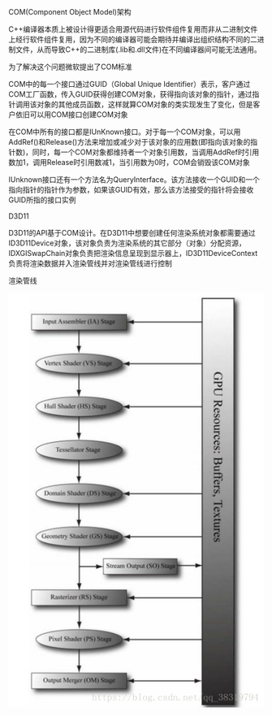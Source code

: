 COM(Component Object Model)架构

C++编译器本质上被设计得更适合用源代码进行软件组件复用而非从二进制文件上经行软件组件复用，因为不同的编译器可能会期待并编译出组织结构不同的二进制文件，从而导致C++的二进制库(.lib和.dll文件)在不同编译器间可能无法通用。

为了解决这个问题微软提出了COM标准

COM中的每一个接口通过GUID（Global Unique Identifier）表示，客户通过COM工厂函数，传入GUID获得创建COM对象，获得指向该对象的指针，通过指针调用该对象的其他成员函数，这样就算COM对象的类实现发生了变化，但是客户依旧可以用COM接口创建COM对象

在COM中所有的接口都是IUnKnown接口。对于每一个COM对象，可以用AddRef()和Release()方法来增加或减少对于该对象的应用数(即指向该对象的指针数)，同时，每一个COM对象都维持者一个对象引用数，当调用AddRef时引用数加1，调用Release时引用数减1，当引用数为0时，COM会销毁该COM对象

IUnknown接口还有一个方法名为QueryInterface。该方法接收一个GUID和一个指向指针的指针作为参数，如果该GUID有效，那么该方法接受的指针将会接收GUID所指的接口实例

D3D11

D3D11的API基于COM设计。在D3D11中想要创建任何渲染系统对象都需要通过ID3D11Device对象，该对象负责为渲染系统的其它部分（对象）分配资源，IDXGISwapChain对象负责把渲染信息呈现到显示器上，ID3D11DeviceContext负责将渲染数据并入渲染管线并对渲染管线进行控制

渲染管线

![DirecX11渲染管线](DirecX11渲染管线.png)